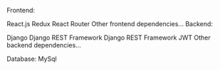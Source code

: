 Frontend:

React.js
Redux
React Router
Other frontend dependencies...
Backend:

Django
Django REST Framework
Django REST Framework JWT
Other backend dependencies...

Database:
 MySql 
